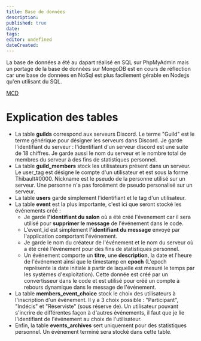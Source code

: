 ```yaml
---
title: Base de données
description: 
published: true
date: 
tags: 
editor: undefined
dateCreated: 
---
```



La base de données a été au dapart réalisé en SQL sur PhpMyAdmin mais un portage de la base de données sur MongoDB est en cours de réflection car une base de données en NoSql est plus facilement gérable en Node;js qu'en utilisant du SQL.

[MCD](../../img/discord-app/mcd.png)


# Explication des tables

- La table **guilds** correspond aux serveurs Discord. Le terme "Guild" est le terme générique pour désigner les serveurs dans Discord. Je garde l'identifiant du serveur : l'identifiant d'un serveur discord est une suite de 18 chiffres. Je garde aussi le nom du serveur et le nombre total de membres du serveur à des fins de statistiques personnel.
- La table **guild_members** stock les utilisateurs présent dans un serveur. Le user_tag est désigne le compte d'un utilisateur et est sous la forme Thibault#0000. Nickname est le pseudo de la personne utilisé sur un serveur. Une personne n'a pas forcément de pseudo personalisé sur un serveur.
- La table **users** garde simplement l'identifiant et le tag d'un utilisateur.
- La table **event** est la plus importante, c'est ici que seront stocké les événements créé :
  - Je garde **l'identifiant du salon** où a été créé l'évenement car il sera utilisé pour **supprimer le message** de l'événement dans le code.
  - L'event_id est simplement **l'identifiant du message** envoyé par l'application comportant l'événement.
  - Je garde le nom du créateur de l'événement et le nom du serveur où a été créé l'événement pour des fins de statistiques personnel.
  - Un événement comporte un **titre**, une **description**, la date et l'heure de l'événement ainsi que le timestamp en **epoch** (L'epoch représente la date initiale à partir de laquelle est mesuré le temps par les systèmes d'exploitation). Cette donnée est créé par un convertisseur dans le code et est utilisé pour créé un compte à rebours dynamique dans le message de l'événement.
- La table **members_event_choice** stock le choix des utilisateurs à l'inscription d'un événement. Il y a 3 choix possible : "Participant", "Indécis" et "Réserviste" (sous réserve de). Un utilisateur pouvant s'incrire de différentes façon à d'autres événements, il faut que je lie l'identifiant de l'événement au choix de l'utilisateur.
- Enfin, la table **events_archives** sert uniquement pour des statistiques personnel. Un événement terminé sera stocké dans cette table.

